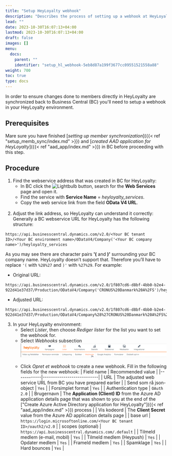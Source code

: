 ```yaml
---
title: "Setup HeyLoyalty webhook"
description: "Describes the process of setting up a webhook at HeyLoyalty that is needed for sending changes done to members directly in HeyLoyalty from HeyLoyalty to BC"
lead: ""
date: 2023-10-30T16:07:13+04:00
lastmod: 2023-10-30T16:07:13+04:00
draft: false
images: []
menu:
  docs:
    parent: ""
    identifier: "setup_hl_webhook-5eb8d87a199f3677cc09551521558a88"
weight: 700
toc: true
type: docs
---
```


In order to ensure changes done to members directly in HeyLoyalty are synchronized back to Business Central (BC) you'll need to setup a webhook in your HeyLoyalty environment.

## Prerequisites
Mare sure you have finished [*setting up member synchronization*]({{< ref "setup_memb_sync/index.md" >}}) and [*created AAD application for HeyLoyalty*]({{< ref "aad_app/index.md" >}}) in BC before proceeding with this step.

## Procedure

1. Find the webservice address that was created in BC for HeyLoyalty:
   - In BC click the ![Lightbulb](Lightbulb_icon.PNG) button, search for the **Web Services** page and open it.
   - Find the service with **Service Name** = *heyloyalty_services*.
   - Copy the web service link from the field **OData V4 URL**.
<br><br>
2. Adjust the link address, so HeyLoyalty can understand it correctly:<br>
Generally a BC webservice URL for HeyLoyalty has the following structure:
```URL
https://api.businesscentral.dynamics.com/v2.0/<Your BC tenant ID>/<Your BC environment name>/ODataV4/Company('<Your BC company name>')/heyloyalty_services
```
As you may see there are character pairs **'(** and **)'** surrounding your BC company name. HeyLoyalty doesn’t support that. Therefore you’ll have to replace `'(` with `%28%27` and `)'` with `%27%29`. For example:
  - Original URL:
```
https://api.businesscentral.dynamics.com/v2.0/1f807cd6-d8bf-4bb0-b2e4-922d41e37d37/Production/ODataV4/Company('CRONUS%20Danmark%20A%2FS')/heyloyalty_services
```
  - Adjusted URL:
```
https://api.businesscentral.dynamics.com/v2.0/1f807cd6-d8bf-4bb0-b2e4-922d41e37d37/Production/ODataV4/Company%28%27CRONUS%20Danmark%20A%2FS%27%29/heyloyalty_services
```

3. In your HeyLoyalty environment:
   - Select *Lister*, then choose *Rediger lister* for the list you want to set the webhook for.
   - Select *Webhooks* subsection
!["Webhooks" subsection of a HeyLoyalty list](Images/HLWebhooks.png)
<br><br>
   - Click *Opret et webhook* to create a new webhook. Fill in the following fields for the new webhook:
| Field name | Recommended value |
|------------|---------------------------|
| URL | The adjusted web service URL from BC you have prepared earlier |
| Send som rå json-object | `Yes` |
| Forsimplet format | `Yes` |
| Authentication type | `OAuth 2.0` |
| Brugernavn | The **Application (Client) ID** from the Azure AD application details page that was shown to you at the end of the ["Create Azure Active Directory application for HeyLoyalty"]({{< ref "aad_app/index.md" >}}) process |
| Vis kodeord | The **Client Secret** value from the Azure AD application details page |
| base url | `https://login.microsoftonline.com/<Your BC tenant ID>/oauth2/v2.0` |
| scopes (optional) | `https://api.businesscentral.dynamics.com/.default` |
| Tilmeld medlem (e-mail, mobil) | `Yes` |
| Tilmeld medlem (Heypush) | `Yes` |
| Opdater medlem | `Yes` |
| Frameld medlem | `Yes` |
| Spamklage | `Yes` |
| Hard bounces | `Yes` |
